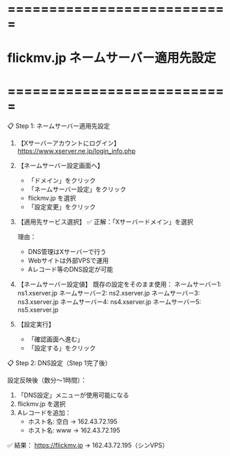 # ===========================
# flickmv.jp ネームサーバー適用先設定
# ===========================

📋 Step 1: ネームサーバー適用先設定

1. 【Xサーバーアカウントにログイン】
   https://www.xserver.ne.jp/login_info.php

2. 【ネームサーバー設定画面へ】
   - 「ドメイン」をクリック
   - 「ネームサーバー設定」をクリック
   - flickmv.jp を選択
   - 「設定変更」をクリック

3. 【適用先サービス選択】
   ✅ 正解：「Xサーバードメイン」を選択
   
   理由：
   - DNS管理はXサーバーで行う
   - Webサイトは外部VPSで運用
   - Aレコード等のDNS設定が可能

4. 【ネームサーバー設定値】
   既存の設定をそのまま使用：
   ネームサーバー1: ns1.xserver.jp
   ネームサーバー2: ns2.xserver.jp
   ネームサーバー3: ns3.xserver.jp
   ネームサーバー4: ns4.xserver.jp
   ネームサーバー5: ns5.xserver.jp

5. 【設定実行】
   - 「確認画面へ進む」
   - 「設定する」をクリック

📋 Step 2: DNS設定（Step 1完了後）

設定反映後（数分～1時間）：
1. 「DNS設定」メニューが使用可能になる
2. flickmv.jp を選択
3. Aレコードを追加：
   - ホスト名: 空白 → 162.43.72.195
   - ホスト名: www → 162.43.72.195

✅ 結果：
https://flickmv.jp → 162.43.72.195（シンVPS）